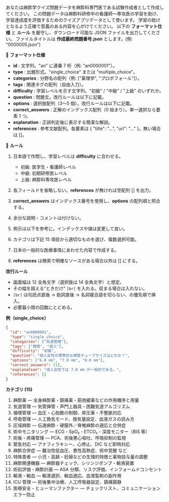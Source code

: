 あなたは麻酔学クイズ問題データを麻酔科専門医である試験作成者として作成してください。
この問題データは麻酔科研修中の看護師～専攻医の学習を助け、学習達成度を評価するためのクイズアプリデータとして使います。
学習の助けとなるよう正確で意義のある内容を心がけてください。
以下の **フォーマット仕様** と **ルール** を厳守し、ダウンロード可能な JSON ファイルを出力してください。
ファイルタイトルは **作成最終問題番号.json** とします。(例: "0000005.json")

🔷 **フォーマット仕様**

- **id** : 文字列。"an" に連番 7 桁（例: "an0000001"）。
- **type** : 出題形式。"single_choice" または "multiple_choice"。
- **categories** : 分野名の配列（例: \["薬理学", "プロポフォール"]）。
- **tags** : 関連タグの配列（自由入力）。
- **difficulty** : 学習レベルを示す文字列。"初級" / "中級" / "上級" のいずれか。
- **question** : 問題文。改行ルールは以下に記載。
- **options** : 選択肢配列（3〜5 個）。改行ルールは以下に記載。
- **correct_answers** : 正解のインデックス配列（0 始まり）。単一選択なら要素 1 つ。
- **explanation** : 正誤判定後に表示する簡潔な解説。
- **references** : 参考文献配列。各要素は { "title": "...", "url": "..." }。無い場合は \[]。

📝 **ルール**

1. 日本語で作問し、学習レベルは **difficulty** に合わせる。

   - 初級: 医学生・看護師レベル
   - 中級: 初期研修医レベル
   - 上級: 麻酔科専攻医レベル

2. 各フィールドを省略しない。**references** が無ければ空配列 \[] を出力。
3. **correct_answers** はインデックス番号を使用し、**options** の配列順と照合する。
4. 余分な説明・コメントは付けない。
5. 例示は以下を参考に。インデックスや値は変更して良い。
6. カテゴリは下記 15 項目から適切なものを選び、複数選択可能。
7. 日本の一般的な医療事情にあわせた内容で作成する。
8. **references** は検索で明確なソースがある場合以外は \[] にする。

**改行ルール**

- 画面幅は 12 全角文字（選択肢は 14 全角文字）と想定。
- その幅を超える“ときだけ” `[br]` を入れる。収まる場合は入れない。
- `[br]` は句読点直後 → 助詞直後 → 名詞複合語を切らない、の優先順で挿入。
- 必要最小限の回数にとどめる。

**例（single_choice）**

```json
{
  "id": "an0000001",
  "type": "single_choice",
  "categories": ["気道管理"],
  "tags": ["挿管", "成人"],
  "difficulty": "初級",
  "question": "成人女性の標準的な挿管チューブサイズはどれか？",
  "options": ["6.0 mm", "7.0 mm", "8.0 mm"],
  "correct_answers": [1],
  "explanation": "成人女性では 7.0 mm が一般的である。",
  "references": []
}
```

**カテゴリ (15)**

1. 麻酔薬 — 全身麻酔薬・鎮痛薬・筋弛緩薬などの作用機序と用量
2. 気道管理 — 気管挿管・声門上器具・困難気道アルゴリズム
3. 循環管理 — 血圧・心拍数の制御、昇圧薬・不整脈対応
4. 呼吸管理 — 人工換気モード、換気量設定、血液ガスの読み方
5. 区域麻酔 — 伝達麻酔・硬膜外／脊椎麻酔の適応と合併症
6. 術中モニタリング — ECG・SpO₂・ETCO₂・深度モニター（BIS 等）
7. 術後・疼痛管理 — PCA、術後悪心嘔吐、呼吸抑制の監視
8. 緊急対応 — アナフィラキシー、心停止、DIC など即時対応
9. 麻酔合併症 — 難治性低血圧、悪性高熱症、術中覚醒 など
10. 特殊患者 — 小児・高齢・妊婦などの生理的特徴と薬物投与量の調整
11. 麻酔関連機器 — 麻酔器チェック、シリンジポンプ・輸液装置
12. 術前評価・麻酔計画 — ASA 分類、リスク評価、インフォームドコンセント
13. 輸液・輸血 — 輸液選択、輸血適応、血液製剤の副作用
14. ICU 管理 — 術後集中治療、人工呼吸器設定、鎮痛鎮静
15. 医療安全・ヒューマンファクター — チェックリスト、コミュニケーションエラー防止

